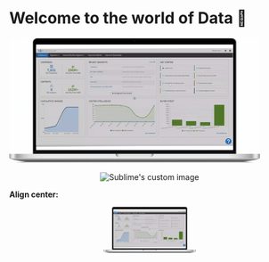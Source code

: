 Welcome to the world of Data 👋
========================================

![](infographic-gif-data-vision-450x224.gif "Data is Live")

<p align="center">
  <img src="https://https://github.com/AkinolaO/AkinolaO/blob/main/infographic-gif-data-vision-450x224.gif?raw=true" alt="Sublime's custom image"/>
</p>

**Align center:**
<p align="center" width="100%">
    <img width="33%" src="infographic-gif-data-vision-450x224.gif">
</p>
<!--
**AkinolaO/AkinolaO** is a ✨ _special_ ✨ repository because its `README.md` (this file) appears on your GitHub profile.

Here are some ideas to get you started:

- 🔭 I’m currently working on ...
- 🌱 I’m currently learning ...
- 👯 I’m looking to collaborate on ...
- 🤔 I’m looking for help with ...
- 💬 Ask me about ...
- 📫 How to reach me: ...
- 😄 Pronouns: ...
- ⚡ Fun fact: ...
-->
